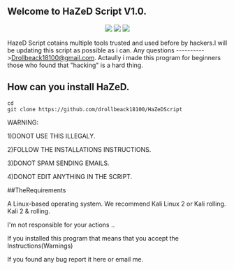 ## Welcome to HaZeD Script V1.0.
<p align="center">
<img src="/root/Desktop/XgQ2mBH.png"/>
<img src="https://i.imgur.com/AeuMWE9.png?2"/>
<img src="https://i.imgur.com/lTJ0nla.png?1"/>
  
  

HazeD Script cotains multiple tools trusted and used before by hackers.I will be updating this script as possible as i can.
Any questions ---------->Drollbeack18100@gmail.com.
Actaully i made this program for beginners those who found that "hacking" is a hard thing.



## How can you install HaZeD.


```
cd
git clone https://github.com/drollbeack18100/HaZeDScript
```


WARNING:


1)DONOT USE THIS ILLEGALY.
  
  
2)FOLLOW THE INSTALLATIONS INSTRUCTIONS.


3)DONOT SPAM SENDING EMAILS.


4)DONOT EDIT ANYTHING IN THE SCRIPT.


##TheRequirements

A Linux-based operating system. We recommend Kali Linux 2 or Kali rolling. Kali 2 & rolling.



I'm not responsible for your actions ..


If you installed this program that means that you accept the Instructions(Warnings)


If you found any bug report it here or email me.



